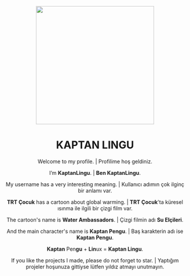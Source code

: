 <div align="center">
  
  <img src="https://i.hizliresim.com/llrvinl.png" width="320">
  <h1 align="center">KAPTAN LINGU</h1>
  
<p align="center">Welcome to my profile. | Profilime hoş geldiniz.</p>

<p align="center">I’m <strong>KaptanLingu</strong>. | <strong>Ben KaptanLingu</strong>.</p>

<p align="center">My username has a very interesting meaning. | Kullanıcı adımın çok ilginç bir anlamı var.</p>

<p align="center"><strong>TRT Çocuk</strong> has a cartoon about global warming. | <strong>TRT Çocuk</strong>'ta küresel ısınma ile ilgili bir çizgi film var.</p>

<p align="center">The cartoon's name is <strong>Water Ambassadors</strong>. | Çizgi filmin adı <strong>Su Elçileri</strong>.</p>

<p align="center">And the main character's name is <strong>Kaptan Pengu</strong>. | Baş karakterin adı ise <strong>Kaptan Pengu</strong>.</p>

<p align="center"><strong>Kaptan</strong> Pen<strong>gu</strong> + <strong>Lin</strong>ux = <strong>Kaptan Lingu</strong>.</p>

<p align="center">If you like the projects I made, please do not forget to star. | Yaptığım projeler hoşunuza gittiyse lütfen yıldız atmayı unutmayın.</p>

</div>
